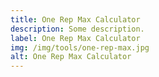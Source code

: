 ```yaml
---
title: One Rep Max Calculator
description: Some description.
label: One Rep Max Calculator
img: /img/tools/one-rep-max.jpg
alt: One Rep Max Calculator
---
```



